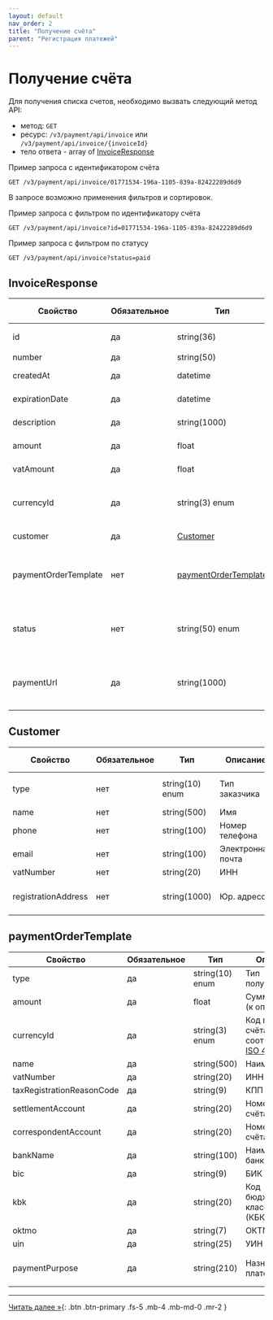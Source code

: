 ```yaml
---
layout: default
nav_order: 2
title: "Получение счёта"
parent: "Регистрация платежей"
---
```


# Получение счёта

Для получения списка счетов, необходимо вызвать следующий метод API:

- метод: `GET`
- ресурс: `/v3/payment/api/invoice` или `/v3/payment/api/invoice/{invoiceId}`
- тело ответа - array of [InvoiceResponse](/docs/payment/get/#invoiceresponse)


Пример запроса с идентификатором счёта
```
GET /v3/payment/api/invoice/01771534-196a-1105-839a-82422289d6d9
```

В запросе возможно применения фильтров и сортировок.

Пример запроса с фильтром по идентификатору счёта
```
GET /v3/payment/api/invoice?id=01771534-196a-1105-839a-82422289d6d9
```
Пример запроса с фильтром по статусу
```
GET /v3/payment/api/invoice?status=paid
```

## InvoiceResponse

| Свойство             | Обязательное | Тип                           | Описание                                                                | Пример значения                        |
|----------------------|--------------|-------------------------------|-------------------------------------------------------------------------|----------------------------------------|
| id                   | да           | string(36)                    | Идентификатор счёта                                                     | `01771534-1a57-f184-dee3-ebeb91dded76` |
| number               | да           | string(50)                    | Номер счёта                                                             | `123-123212`                           |
| createdAt            | да           | datetime                      | Дата создания счёта                                                     | `2023-12-22T00:00:00+00:00`            |
| expirationDate       | да           | datetime                      | Срок оплаты счёта                                                       | `2023-12-25T00:00:00+00:00`            |
| description          | да           | string(1000)                  | Описание счёта                                                          | `Оплата номера в отеле`                |
| amount               | да           | float                         | Сумма счёта (к оплате)                                                  | `19658.45`                             |
| vatAmount            | да           | float                         | Сумма НДС в счёте                                                       | `156.56`                               |
| currencyId           | да           | string(3) enum                | Код валюты счёта в соответствии с [ISO 4217](/docs/dictionary/iso4217/) | `RUB`, `USD`,`EUR`, `GBP`              |
| customer             | да           | [Customer](#customer)         | Информация о плательщике                                                |                                        |
| paymentOrderTemplate | нет          | [paymentOrderTemplate](#paymentordertemplate) | Шаблон платёжного поручения (детали платежа)            |                                        |
| status               | нет          | string(50) enum               | Статус оплаты счёта (paid, pending, canceled, partial)                  | `paid`                                 |
| paymentUrl           | да           | string(1000)                  | Ссылка для перехода на платёжный шлюз на страницу счёта                 |                                        |

## Customer

| Свойство            | Обязательное | Тип             | Описание          | Пример значения                                      |
|---------------------|--------------|-----------------|-------------------|------------------------------------------------------|
| type                | нет          | string(10) enum | Тип заказчика     | `legal` - юр. лицо, `private` - физ лицо             |
| name                | нет          | string(500)     | Имя               | `Peter`                                              |
| phone               | нет          | string(100)     | Номер телефона    | `79001112233`                                        |
| email               | нет          | string(100)     | Электронная почта | `peter@domain.com`                                   |
| vatNumber           | нет          | string(20)      | ИНН               | `7710044140`                                         |
| registrationAddress | нет          | string(1000)    | Юр. адресс        | `190000, Санкт-Петербург, Невский пр. 147, офис 321` |

## paymentOrderTemplate

| Свойство                  | Обязательное | Тип             | Описание           | Пример значения                                                |
|---------------------------|--------------|-----------------|--------------------|----------------------------------------------------------------|
| type                      | да           | string(10) enum | Тип получателя     | `legal` - юр. лицо, `private` - физ лицо                       |
| amount                    | да           | float           | Сумма счёта (к оплате) | `19658.45`                                                 |
| currencyId                | да           | string(3) enum  | Код валюты счёта в соответствии с [ISO 4217](/docs/dictionary/iso4217/) | `RUB`, `USD`,`EUR`, `GBP`              |
| name                      | да           | string(500)     | Наименование       | `ООО Ромашка`                                                  |
| vatNumber                 | да           | string(20)      | ИНН                | `7710044140`                                                   |
| taxRegistrationReasonCode | да           | string(9)       | КПП                | `770001001`                                                    |
| settlementAccount         | да           | string(20)      | Номер расчт. счёта | `40702810800190000253`                                         |
| correspondentAccount      | да           | string(20)      | Номер корр. счёта  | `30101810700000000187`                                         |
| bankName                  | да           | string(100)     | Наименование банка | `ПАО ВТБ`                                                      |
| bic                       | да           | string(9)       | БИК                | `044039142`                                                    |
| kbk                       | да           | string(20)      | Код бюджетной классификации (КБК) | `18210501011011000110`                          |
| oktmo                     | да           | string(7)       | ОКТМО              | `40000000`                                                     |
| uin                       | да           | string(25)      | УИН                | `34934876203474`                                               |
| paymentPurpose            | да           | string(210)     | Назначение платежа | `Оплата по счёту №10-2946153 за авиабилеты, НДС не выделяется` |



---

[Читать далее &raquo;](/docs/payment/confirm_payment){: .btn .btn-primary .fs-5 .mb-4 .mb-md-0 .mr-2 }
